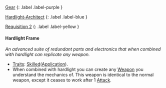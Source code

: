 
[Gear](Game/Gear-List)
{: .label .label-purple }

[Hardlight-Architect](Game/Blocks/Hardlight-Architect)
{: .label .label-blue }

[Requisition 2](Game/Deployment#Requisition)
{: .label .label-yellow }
#### Hardlight Frame
*An advanced suite of redundant parts and electronics that when combined with hardlight can replicate any weapon.*
* [Traits](Game/Core/Gear#Traits): [Skilled](Game/Core/Blocks/Skilled)([Application](Game/Core/Intelligence#Application)).
* When combined with hardlight you can create any [Weapon](Game/Core/Weapons) you understand the mechanics of. This weapon is identical to the normal weapon, except it ceases to work after 1 [Attack](Game/Core/Terminology#Attack).

